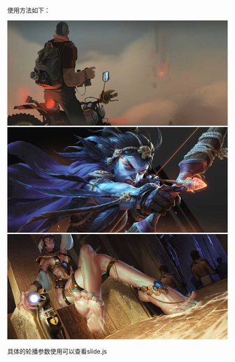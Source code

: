 使用方法如下：

<!DOCTYPE html>
<html lang="en">
<head>
<meta http-equiv="Content-Type" content="text/html; charset=utf-8" />
<title>轮播+放大缩小功能</title>
<link rel="stylesheet" href="css/PASlide.css">
</head>
<body>
	<div class="boxSlide">
	  	<div id="featured">
	      	<img src="images/overflow.jpg" />
	        <img src="images/captions.jpg" /> 
	        <img src="images/features.jpg" /> 
	    </div>
		<div id="imgContainer"></div>
	</div>
<script src="js/jquery-1.11.0.min.js"></script>
<script src="js/slide.js"></script>
<script src="js/zoom.js"></script>
<script type="text/javascript">
	$(window).load(function() {
		$('#featured').PASlide({
			timer:false,
			animationSpeed:500,
			animation:'horizontal-push',
			resizeBox:'#imgContainer',//放大缩小的盒子ID
		});
	});
</script>
</body>
</html>

具体的轮播参数使用可以查看slide.js
